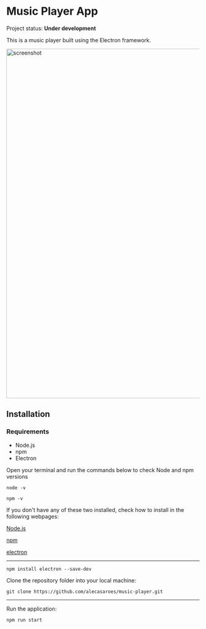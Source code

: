 # Music Player App

Project status: **Under development**

This is a music player built using the Electron framework.

<img width="912" alt="screenshot" src="https://github.com/user-attachments/assets/8a7f1aea-1326-4ebe-a98a-4fe6e89d530f" />

## Installation

### Requirements

- Node.js
- npm
- Electron



Open your terminal and run the commands below to check Node and npm versions
```
node -v
```

```
npm -v
```


If you don't have any of these two installed, check how to install in the following webpages:

[Node.js](https://nodejs.org/en/download)

[npm](https://docs.npmjs.com/cli/v8/commands/npm-install)

[electron](https://www.npmjs.com/package/electron)

---

```
npm install electron --save-dev
```

Clone the repository folder into your local machine:

```
git clone https://github.com/alecasaroes/music-player.git
```

---

Run the application:

```
npm run start

```
